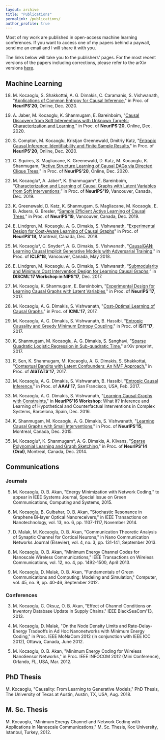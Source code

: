 ```yaml
---
layout: archive
title: "Publications"
permalink: /publications/
author_profile: true
---
```

Most of my work are published in open-access machine learning conferences. If you want to access one of my papers behind a paywall, send me an email and I will share it with you. 

The links below will take you to the publishers' pages. For the most recent versions of the papers including corrections, please refer to the arXiv versions [here](https://arxiv.org/search/?query=Murat+Kocaoglu&searchtype=author&abstracts=show&order=-announced_date_first&size=50). 

## Machine Learning
18. M. Kocaoglu, S. Shakkottai, A. G. Dimakis, C. Caramanis, S. Vishwanath, "[Applications of Common Entropy for Causal Inference](https://proceedings.neurips.cc/paper/2020/hash/cae7115f44837c806c9b23ed00a1a28a-Abstract.html)," in Proc. of **NeurIPS'20**, Online, Dec. 2020.

17. A. Jaber, M. Kocaoglu, K. Shanmugam, E. Bareinboim, "[Causal Discovery from Soft Interventions with Unknown Targets: Characterization and Learning](https://proceedings.neurips.cc/paper/2020/hash/6cd9313ed34ef58bad3fdd504355e72c-Abstract.html)," in Proc. of **NeurIPS'20**, Online, Dec. 2020.

16. S. Compton, M. Kocaoglu, Kristjan Greenewald, Dmitriy Katz, "[Entropic Causal Inference: Identifiability and Finite Sample Results](https://proceedings.neurips.cc/paper/2020/hash/a979ca2444b34449a2c80b012749e9cd-Abstract.html)," in Proc. of **NeurIPS'20**, Online, Dec. 2020.

15. C. Squires, S. Magliacane, K. Greenewald, D. Katz, M. Kocaoglu, K. Shanmugam, "[Active Structure Learning of Causal DAGs via Directed Clique Trees](https://proceedings.neurips.cc/paper/2020/hash/f57bd0a58e953e5c43cd4a4e5af46138-Abstract.html)," in Proc. of **NeurIPS'20**, Online, Dec. 2020.

14. M. Kocaoglu\*, A. Jaber\*, K. Shanmugam\*, E. Bareinboim, “[Characterization and Learning of Causal Graphs with Latent Variables from Soft Interventions](https://papers.nips.cc/paper/2019/hash/c3d96fbd5b1b45096ff04c04038fff5d-Abstract.html),” in Proc. of **NeurIPS'19**, Vancouver, Canada, Dec. 2019. 

13. K. Greenewald, D. Katz, K. Shanmugam, S. Magliacane, M. Kocaoglu, E. B. Adsera, G. Bresler, “[Sample Efficient Active Learning of Causal Trees](https://papers.nips.cc/paper/2019/hash/5ee5605917626676f6a285fa4c10f7b0-Abstract.html),” in Proc. of **NeurIPS'19**, Vancouver, Canada, Dec. 2019. 

12. E. Lindgren, M. Kocaoglu, A. G. Dimakis, S. Vishwanath, "[Experimental Design for Cost-Aware Learning of Causal Graphs](http://papers.neurips.cc/paper/7774-experimental-design-for-cost-aware-learning-of-causal-graphs)" in Proc. of **NeurIPS'18**, Montreal, Canada, Dec. 2018.

11. M. Kocaoglu\*, C. Snyder\*, A. G. Dimakis, S. Vishwanath, "[CausalGAN: Learning Causal Implicit Generative Models with Adversarial Training](https://openreview.net/forum?id=BJE-4xW0W)," in Proc. of **ICLR'18**, Vancouver, Canada,  May 2018.

10. E. Lindgren, M. Kocaoglu, A. G. Dimakis, S. Vishwanath, “[Submodularity and Minimum Cost Intervention Design for Learning Causal Graphs](http://www.discml.cc/),” in **DISCML’17 Workshop in NIPS’17**, Dec. 2017.

9. M. Kocaoglu, K. Shanmugam, E. Bareinboim, "[Experimental Design for Learning Causal Graphs with Latent Variables](https://papers.nips.cc/paper/2017/hash/291d43c696d8c3704cdbe0a72ade5f6c-Abstract.html)," in Proc. of **NeurIPS'17**, 2017.

8. M. Kocaoglu, A. G. Dimakis, S. Vishwanath, "[Cost-Optimal Learning of Causal Graphs](http://proceedings.mlr.press/v70/kocaoglu17a.html)," in Proc. of **ICML'17**, 2017.

7. M. Kocaoglu, A. G. Dimakis, S. Vishwanath, B. Hassibi, "[Entropic Causality and Greedy Minimum Entropy Coupling](https://ieeexplore.ieee.org/document/8006772)," in Proc. of **ISIT'17**, 2017.

6. K. Shanmugam, M. Kocaoglu, A. G. Dimakis, S. Sanghavi, "[Sparse Quadratic Logistic Regression in Sub-quadratic Time](https://arxiv.org/abs/1703.02682)," arXiv preprint, 2017.

5. R. Sen, K. Shanmugam, M. Kocaoglu, A. G. Dimakis, S. Shakkottai, "[Contextual Bandits with Latent Confounders: An NMF Approach](http://proceedings.mlr.press/v54/sen17a.html)," in Proc. of **AISTATS'17**, 2017.

4. M. Kocaoglu, A. G. Dimakis, S. Vishwanath, B. Hassibi, "[Entropic Causal Inference](https://aaai.org/ocs/index.php/AAAI/AAAI17/paper/view/14218)," in Proc. of **AAAI'17**, San Francisco, USA, Feb. 2017.

3. M. Kocaoglu, A. G. Dimakis, S. Vishwanath, "[Learning Causal Graphs with Constraints](https://drive.google.com/file/d/0B6FCKgrwBmezQkZzVHZOLS1STkU)," in **NeurIPS'16 Workshop**: What If? Inference and Learning of Hypothetical and Counterfactual Interventions in Complex Systems, Barcelona, Spain, Dec. 2016.

2. K. Shanmugam, M. Kocaoglu, A. G. Dimakis, S. Vishwanath, "[Learning Causal Graphs with Small Interventions](https://proceedings.neurips.cc/paper/2015/hash/b865367fc4c0845c0682bd466e6ebf4c-Abstract.html)," in Proc. of **NeurIPS'15**, Montreal, Canada, Dec. 2015.

1. M. Kocaoglu\*, K. Shanmugam\*, A. G. Dimakis, A. Klivans, "[Sparse Polynomial Learning and Graph Sketching](https://papers.nips.cc/paper/2014/hash/71a58e8cb75904f24cde464161c3e766-Abstract.html)," in Proc. of **NeurIPS'14 (Oral)**, Montreal, Canada, Dec. 2014.

## Communications

### Journals
5. M. Kocaoglu, O. B. Akan, "Energy Minimization with Network Coding," to appear in IEEE Systems Journal, Special Issue on Green Communications, Computing and Systems, 2015.

4. M. Kocaoglu, B. Gulbahar, O. B. Akan, "Stochastic Resonance in Graphene Bi-layer Optical Nanoreceivers," in IEEE Transactions on Nanotechnology, vol. 13, no. 6, pp. 1107-1117, November 2014.

3. D. Malak, M. Kocaoglu, O. B. Akan, "Communication Theoretic Analysis of Synaptic Channel for Cortical Neurons," in Nano Communication Networks Journal (Elsevier), vol. 4, no. 3, pp. 131-141, September 2013.

2. M. Kocaoglu, O. B. Akan, "Minimum Energy Channel Codes for Nanoscale Wireless Communications,"  IEEE Transactions on Wireless Communications, vol. 12, no. 4, pp. 1492-1500, April 2013.

1. M. Kocaoglu, D. Malak, O. B. Akan, "Fundamentals of Green Communications and Computing: Modeling and Simulation," Computer, vol. 45, no. 9, pp. 40-46, September 2012.

### Conferences
3. M. Kocaoglu, C. Oksuz, O. B. Akan, "Effect of Channel Conditions on Inventory Database Update in Supply Chains." IEEE BlackSeaCom'13, 2013.

2. M. Kocaoglu, D. Malak, "On the Node Density Limits and Rate-Delay-Energy Tradeoffs in Ad Hoc Nanonetworks with Minimum Energy Coding," in Proc. IEEE MoNaCom 2012 (in conjunction with IEEE ICC 2012), Ottawa, Canada, June 2012.

1. M. Kocaoglu, O. B. Akan, "Minimum Energy Coding for Wireless NanoSensor Networks," in Proc. IEEE INFOCOM 2012 (Mini Conference), Orlando, FL, USA, Mar. 2012.

## PhD Thesis
M. Kocaoglu, "Causality: From Learning to Generative Models," PhD Thesis, The University of Texas at Austin, Austin, TX, USA, Aug. 2018.

## M. Sc. Thesis
M. Kocaoglu, "Minimum Energy Channel and Network Coding with Applications in Nanoscale Communications," M. Sc. Thesis, Koc University, Istanbul, Turkey, 2012.
